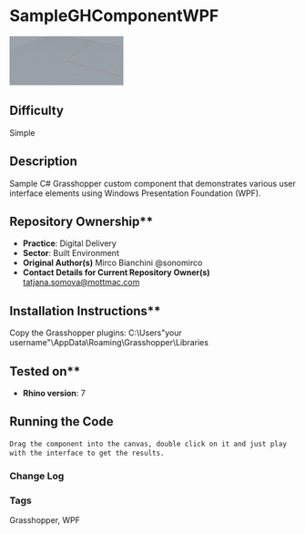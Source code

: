 # SampleGHComponentWPF

![Screenshot](/thumbnail.png)

## Difficulty 
Simple

## Description 
Sample C# Grasshopper custom component that demonstrates various user interface elements using Windows Presentation Foundation (WPF).

## Repository Ownership**
* **Practice**: Digital Delivery
* **Sector**: Built Environment
* **Original Author(s)** Mirco Bianchini @sonomirco
* **Contact Details for Current Repository Owner(s)** tatjana.somova@mottmac.com

## Installation Instructions**
Copy the Grasshopper plugins:
C:\Users\"your username"\AppData\Roaming\Grasshopper\Libraries

## Tested on**
* **Rhino version**: 7

## Running the Code
 ```
Drag the component into the canvas, double click on it and just play with the interface to get the results.

```
### Change Log 

### Tags 
Grasshopper, WPF

